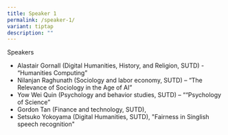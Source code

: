 ```yaml
---
title: Speaker 1
permalink: /speaker-1/
variant: tiptap
description: ""
---
```

Speakers

* Alastair Gornall (Digital Humanities, History, and Religion, SUTD) - “Humanities Computing” 
* Nilanjan Raghunath (Sociology and labor economy, SUTD) – “The Relevance of Sociology in the Age of AI” 
* Yow Wei Quin (Psychology and behavior studies, SUTD) – ““Psychology of Science” 
* Gordon Tan (Finance and technology, SUTD), 
* Setsuko Yokoyama (Digital Humanities, SUTD), "Fairness in Singlish speech recognition"